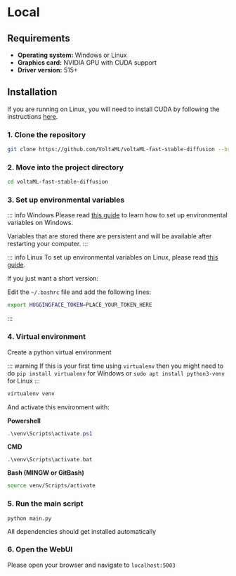 # Local

## Requirements

- **Operating system:** Windows or Linux
- **Graphics card:** NVIDIA GPU with CUDA support
- **Driver version:** 515+

## Installation

If you are running on Linux, you will need to install CUDA by following the instructions [here](https://developer.nvidia.com/cuda-11-7-0-download-archive).

### 1. Clone the repository

```bash
git clone https://github.com/VoltaML/voltaML-fast-stable-diffusion --branch experimental --single-branch --recursive
```

### 2. Move into the project directory

```bash
cd voltaML-fast-stable-diffusion
```

### 3. Set up environmental variables

::: info Windows
Please read [this guide](https://www.architectryan.com/2018/08/31/how-to-change-environment-variables-on-windows-10/) to learn how to set up environmental variables on Windows.

Variables that are stored there are persistent and will be available after restarting your computer.
:::

::: info Linux
To set up environmental variables on Linux, please read [this guide](https://www.cyberciti.biz/faq/set-environment-variable-linux/).

If you just want a short version:

Edit the `~/.bashrc` file and add the following lines:

```bash
export HUGGINGFACE_TOKEN=PLACE_YOUR_TOKEN_HERE
```

:::

### 4. Virtual environment

Create a python virtual environment

::: warning
If this is your first time using `virtualenv` then you might need to do `pip install virtualenv` for Windows or `sudo apt install python3-venv` for Linux
:::

```bash
virtualenv venv
```

And activate this environment with:

**Powershell**

```powershell
.\venv\Scripts\activate.ps1
```

**CMD**

```
.\venv\Scripts\activate.bat
```

**Bash (MINGW or GitBash)**

```bash
source venv/Scripts/activate
```

### 5. Run the main script

```
python main.py
```

All dependencies should get installed automatically

### 6. Open the WebUI

Please open your browser and navigate to `localhost:5003`
